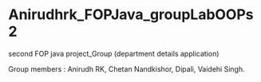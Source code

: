 # Anirudhrk_FOPJava_groupLabOOPs2
second FOP java project_Group (department details application)

Group members : Anirudh RK, Chetan Nandkishor, Dipali, Vaidehi Singh.
